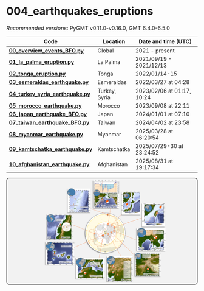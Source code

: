 # 004_earthquakes_eruptions

_Recommended versions_: PyGMT v0.11.0-v0.16.0, GMT 6.4.0-6.5.0

| Code | Location | Date and time (UTC) |
| --- | --- | --- |
| **[00_overview_events_BFO.py](https://github.com/yvonnefroehlich/gmt-pygmt-plotting/blob/main/004_earthquakes_eruptions/00_overview_events_BFO.py)**         | Global        | 2021 - present             |
| **[01_la_palma_eruption.py](https://github.com/yvonnefroehlich/gmt-pygmt-plotting/blob/main/004_earthquakes_eruptions/01_la_palma_eruption.py)**             | La Palma      | 2021/09/19 - 2021/12/13    |
| **[02_tonga_eruption.py](https://github.com/yvonnefroehlich/gmt-pygmt-plotting/blob/main/004_earthquakes_eruptions/02_tonga_eruption.py)**                   | Tonga         | 2022/01/14-15              |
| **[03_esmeraldas_earthquake.py](https://github.com/yvonnefroehlich/gmt-pygmt-plotting/blob/main/004_earthquakes_eruptions/03_esmeraldas_earthquake.py)**     | Esmeraldas    | 2022/03/27 at 04:28        |
| **[04_turkey_syria_earthquake.py](https://github.com/yvonnefroehlich/gmt-pygmt-plotting/blob/main/004_earthquakes_eruptions/04_turkey_syria_earthquake.py)** | Turkey, Syria | 2023/02/06 at 01:17, 10:24 |
| **[05_morocco_earthquake.py](https://github.com/yvonnefroehlich/gmt-pygmt-plotting/blob/main/004_earthquakes_eruptions/05_morocoo_earthquake.py)**           | Morocco       | 2023/09/08 at 22:11        |
| **[06_japan_earthquake_BFO.py](https://github.com/yvonnefroehlich/gmt-pygmt-plotting/blob/main/004_earthquakes_eruptions/06_japan_earthquake_BFO.py)**       | Japan         | 2024/01/01 at 07:10        |
| **[07_taiwan_earthquake_BFO.py](https://github.com/yvonnefroehlich/gmt-pygmt-plotting/blob/main/004_earthquakes_eruptions/07_taiwan_earthquake_BFO.py)**     | Taiwan        | 2024/04/02 at 23:58        |
| **[08_myanmar_earthquake.py](https://github.com/yvonnefroehlich/gmt-pygmt-plotting/blob/main/004_earthquakes_eruptions/08_myanmar_earthquake.py)**           | Myanmar       | 2025/03/28 at 06:20:54     |
| **[09_kamtschatka_earthquake.py](https://github.com/yvonnefroehlich/gmt-pygmt-plotting/blob/main/004_earthquakes_eruptions/09_kamtschatka_earthquake.py)**   | Kamtschatka   | 2025/07/29-30 at 23:24:52  |
| **[10_afghanistan_earthquake.py](https://github.com/yvonnefroehlich/gmt-pygmt-plotting/blob/main/004_earthquakes_eruptions/10_afghanistan_earthquake.py)**   | Afghanistan   | 2025/08/31 at 19:17:34     |

![](https://github.com/yvonnefroehlich/gmt-pygmt-plotting/raw/main/_images/github_maps_readme_004events.png)
